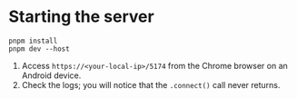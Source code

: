 
# Starting the server
``` 
pnpm install 
pnpm dev --host
```

1. Access `https://<your-local-ip>/5174` from the Chrome browser on an Android device.
2. Check the logs; you will notice that the `.connect()` call never returns.